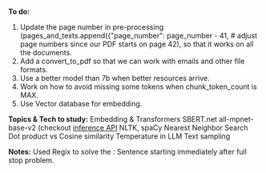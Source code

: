 **To do:**
1. Update the page number in pre-processing (pages_and_texts.append({"page_number": page_number - 41,  # adjust page numbers since our PDF starts on page 42), so that it works on all the documents.
2. Add a convert_to_pdf so that we can work with emails and other file formats.
3. Use a better model than 7b when better resources arrive.
4. Work on how to avoid missing some tokens when chunk_token_count is MAX.
5. Use Vector database for embedding.

**Topics & Tech to study:**
Embedding & Transformers
SBERT.net
all-mpnet-base-v2 (checkout [inference API](huggingface.co/sentence-transformers/all-mpnet-base-v2)
NLTK, spaCy
Nearest Neighbor Search
Dot product vs Cosine similarity
Temperature in LLM
Text sampling

**Notes:**
Used Regix to solve the : Sentence starting immediately after full stop problem.
